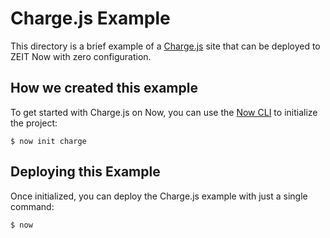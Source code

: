 # Charge.js Example

This directory is a brief example of a [Charge.js](https://charge.js.org/) site that can be deployed to ZEIT Now with zero configuration.

## How we created this example 

To get started with Charge.js on Now, you can use the [Now CLI](https://vercel.com/download) to initialize the project:

```shell
$ now init charge
```

## Deploying this Example

Once initialized, you can deploy the Charge.js example with just a single command:

```shell
$ now
```
